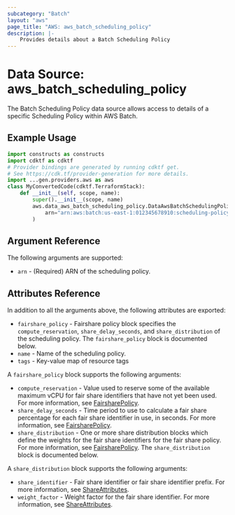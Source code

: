 ```yaml
---
subcategory: "Batch"
layout: "aws"
page_title: "AWS: aws_batch_scheduling_policy"
description: |-
    Provides details about a Batch Scheduling Policy
---
```


# Data Source: aws_batch_scheduling_policy

The Batch Scheduling Policy data source allows access to details of a specific Scheduling Policy within AWS Batch.

## Example Usage

```python
import constructs as constructs
import cdktf as cdktf
# Provider bindings are generated by running cdktf get.
# See https://cdk.tf/provider-generation for more details.
import ...gen.providers.aws as aws
class MyConvertedCode(cdktf.TerraformStack):
    def __init__(self, scope, name):
        super().__init__(scope, name)
        aws.data_aws_batch_scheduling_policy.DataAwsBatchSchedulingPolicy(self, "test",
            arn="arn:aws:batch:us-east-1:012345678910:scheduling-policy/example"
        )
```

## Argument Reference

The following arguments are supported:

* `arn` - (Required) ARN of the scheduling policy.

## Attributes Reference

In addition to all the arguments above, the following attributes are exported:

* `fairshare_policy` - Fairshare policy block specifies the `compute_reservation`, `share_delay_seconds`, and `share_distribution` of the scheduling policy. The `fairshare_policy` block is documented below.
* `name` - Name of the scheduling policy.
* `tags` - Key-value map of resource tags

A `fairshare_policy` block supports the following arguments:

* `compute_reservation` - Value used to reserve some of the available maximum vCPU for fair share identifiers that have not yet been used. For more information, see [FairsharePolicy](https://docs.aws.amazon.com/batch/latest/APIReference/API_FairsharePolicy.html).
* `share_delay_seconds` - Time period to use to calculate a fair share percentage for each fair share identifier in use, in seconds. For more information, see [FairsharePolicy](https://docs.aws.amazon.com/batch/latest/APIReference/API_FairsharePolicy.html).
* `share_distribution` - One or more share distribution blocks which define the weights for the fair share identifiers for the fair share policy. For more information, see [FairsharePolicy](https://docs.aws.amazon.com/batch/latest/APIReference/API_FairsharePolicy.html). The `share_distribution` block is documented below.

A `share_distribution` block supports the following arguments:

* `share_identifier` - Fair share identifier or fair share identifier prefix. For more information, see [ShareAttributes](https://docs.aws.amazon.com/batch/latest/APIReference/API_ShareAttributes.html).
* `weight_factor` - Weight factor for the fair share identifier. For more information, see [ShareAttributes](https://docs.aws.amazon.com/batch/latest/APIReference/API_ShareAttributes.html).

<!-- cache-key: cdktf-0.17.0-pre.15 input-e4767b21416d9a948b39e104a1cf45f7eb9b4325eb14b1f24f9a5c3524f70d40 -->